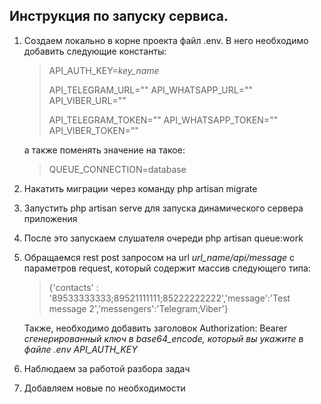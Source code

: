 Инструкция по запуску сервиса.
-------------------------------

1) Создаем локально в корне проекта файл .env. В него необходимо добавить следующие константы:
    >API_AUTH_KEY=*key_name*
    >
    >API_TELEGRAM_URL=""
    >API_WHATSAPP_URL=""
    >API_VIBER_URL=""
    >
    >API_TELEGRAM_TOKEN=""
    >API_WHATSAPP_TOKEN=""
    >API_VIBER_TOKEN=""
    
    а также поменять значение на такое:
    > QUEUE_CONNECTION=database

2) Накатить миграции через команду php artisan migrate
3) Запустить php artisan serve для запуска динамического сервера приложения
4) После это запускаем слушателя очереди php artisan queue:work
5) Обращаемся rest post запросом на url *url_name/api/message* c параметров request, который содержит массив следующего типа:
    
    >  {'contacts' : '89533333333;89521111111;85222222222','message':'Test message 2','messengers':'Telegram;Viber'}
    
    Также, необходимо добавить заголовок Authorization: Bearer *сгенерированный ключ в base64_encode, который вы укажите в файле .env API_AUTH_KEY*
6) Наблюдаем за работой разбора задач
7) Добавляем новые по необходимости